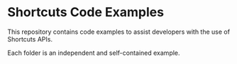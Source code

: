 # Shortcuts Code Examples

This repository contains code examples to assist
developers with the use of Shortcuts APIs.

Each folder is an independent and self-contained example.

